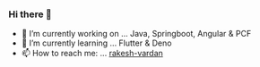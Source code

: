 ### Hi there 👋

<!--
**rakesh-vardan/rakesh-vardan** is a ✨ _special_ ✨ repository because its `README.md` (this file) appears on your GitHub profile.

Here are some ideas to get you started:
-->

- 🔭 I’m currently working on ... Java, Springboot, Angular & PCF
- 🌱 I’m currently learning ... Flutter & Deno
- 📫 How to reach me: ... [rakesh-vardan](https://twitter.com/@rakesh-vardan)
